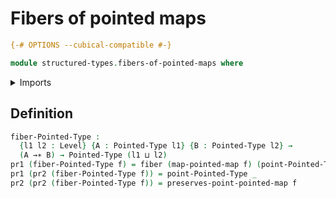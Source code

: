# Fibers of pointed maps

```agda
{-# OPTIONS --cubical-compatible #-}

module structured-types.fibers-of-pointed-maps where
```

<details><summary>Imports</summary>

```agda
open import foundation.dependent-pair-types
open import foundation.fibers-of-maps
open import foundation.universe-levels

open import structured-types.pointed-maps
open import structured-types.pointed-types
```

</details>

## Definition

```agda
fiber-Pointed-Type :
  {l1 l2 : Level} {A : Pointed-Type l1} {B : Pointed-Type l2} →
  (A →∗ B) → Pointed-Type (l1 ⊔ l2)
pr1 (fiber-Pointed-Type f) = fiber (map-pointed-map f) (point-Pointed-Type _)
pr1 (pr2 (fiber-Pointed-Type f)) = point-Pointed-Type _
pr2 (pr2 (fiber-Pointed-Type f)) = preserves-point-pointed-map f
```
